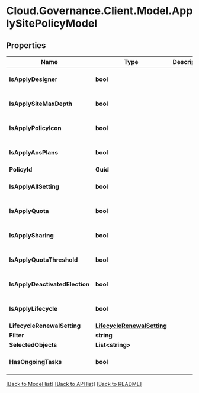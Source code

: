 # Cloud.Governance.Client.Model.ApplySitePolicyModel
## Properties

Name | Type | Description | Notes
------------ | ------------- | ------------- | -------------
**IsApplyDesigner** | **bool** |  | [optional] [default to false]
**IsApplySiteMaxDepth** | **bool** |  | [optional] [default to false]
**IsApplyPolicyIcon** | **bool** |  | [optional] [default to false]
**IsApplyAosPlans** | **bool** |  | [optional] [default to false]
**PolicyId** | **Guid** |  | [optional] 
**IsApplyAllSetting** | **bool** |  | [optional] [default to false]
**IsApplyQuota** | **bool** |  | [optional] [default to false]
**IsApplySharing** | **bool** |  | [optional] [default to false]
**IsApplyQuotaThreshold** | **bool** |  | [optional] [default to false]
**IsApplyDeactivatedElection** | **bool** |  | [optional] [default to false]
**IsApplyLifecycle** | **bool** |  | [optional] [default to false]
**LifecycleRenewalSetting** | [**LifecycleRenewalSetting**](LifecycleRenewalSetting.md) |  | [optional] 
**Filter** | **string** |  | [optional] 
**SelectedObjects** | **List&lt;string&gt;** |  | [optional] 
**HasOngoingTasks** | **bool** |  | [optional] [default to false]

[[Back to Model list]](../README.md#documentation-for-models) [[Back to API list]](../README.md#documentation-for-api-endpoints) [[Back to README]](../README.md)

